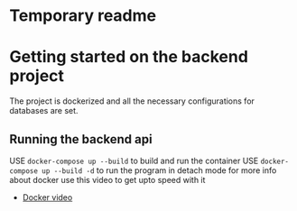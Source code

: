# Temporary readme

# Getting started on the backend project

The project is dockerized and all the necessary configurations for databases are set.

## Running the backend api

USE `docker-compose up --build` to build and run the container
USE `docker-compose up --build -d` to run the program in detach mode
for more info about docker use this video to get upto speed with it

- [Docker video](https://www.youtube.com/watch?v=0H2miBK_gAk&t=1580s)

